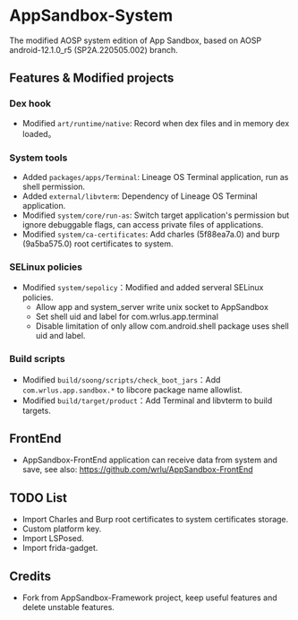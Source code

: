 # AppSandbox-System
The modified AOSP system edition of App Sandbox, based on AOSP android-12.1.0_r5 (SP2A.220505.002) branch.

## Features & Modified projects
### Dex hook
* Modified `art/runtime/native`: Record when dex files and in memory dex loaded。

### System tools
* Added `packages/apps/Terminal`: Lineage OS Terminal application, run as shell permission.
* Added `external/libvterm`: Dependency of Lineage OS Terminal application.
* Modified `system/core/run-as`: Switch target application's permission but ignore debuggable flags, can access private files of applications.
* Modified `system/ca-certificates`: Add charles (5f88ea7a.0) and burp (9a5ba575.0) root certificates to system.

### SELinux policies
* Modified `system/sepolicy`：Modified and added serveral SELinux policies.
    * Allow app and system_server write unix socket to AppSandbox
    * Set shell uid and label for com.wrlus.app.terminal
    * Disable limitation of only allow com.android.shell package uses shell uid and label.

### Build scripts
* Modified `build/soong/scripts/check_boot_jars`：Add `com.wrlus.app.sandbox.*` to libcore package name allowlist.
* Modified `build/target/product`：Add Terminal and libvterm to build targets.

## FrontEnd
* AppSandbox-FrontEnd application can receive data from system and save, see also: https://github.com/wrlu/AppSandbox-FrontEnd

## TODO List
* Import Charles and Burp root certificates to system certificates storage.
* Custom platform key.
* Import LSPosed.
* Import frida-gadget.

## Credits
* Fork from AppSandbox-Framework project, keep useful features and delete unstable features.
